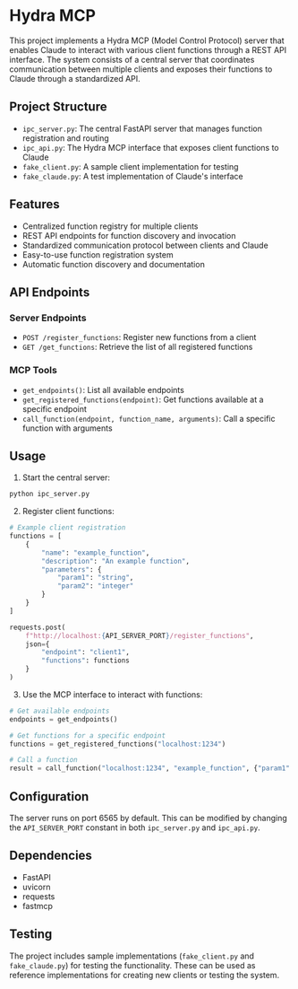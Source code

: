 # Hydra MCP

This project implements a Hydra MCP (Model Control Protocol) server that enables Claude to interact with various client functions through a REST API interface. The system consists of a central server that coordinates communication between multiple clients and exposes their functions to Claude through a standardized API.

## Project Structure

- `ipc_server.py`: The central FastAPI server that manages function registration and routing
- `ipc_api.py`: The Hydra MCP interface that exposes client functions to Claude
- `fake_client.py`: A sample client implementation for testing
- `fake_claude.py`: A test implementation of Claude's interface

## Features

- Centralized function registry for multiple clients
- REST API endpoints for function discovery and invocation
- Standardized communication protocol between clients and Claude
- Easy-to-use function registration system
- Automatic function discovery and documentation

## API Endpoints

### Server Endpoints

- `POST /register_functions`: Register new functions from a client
- `GET /get_functions`: Retrieve the list of all registered functions

### MCP Tools

- `get_endpoints()`: List all available endpoints
- `get_registered_functions(endpoint)`: Get functions available at a specific endpoint
- `call_function(endpoint, function_name, arguments)`: Call a specific function with arguments

## Usage

1. Start the central server:
```bash
python ipc_server.py
```

2. Register client functions:
```python
# Example client registration
functions = [
    {
        "name": "example_function",
        "description": "An example function",
        "parameters": {
            "param1": "string",
            "param2": "integer"
        }
    }
]

requests.post(
    f"http://localhost:{API_SERVER_PORT}/register_functions",
    json={
        "endpoint": "client1",
        "functions": functions
    }
)
```

3. Use the MCP interface to interact with functions:
```python
# Get available endpoints
endpoints = get_endpoints()

# Get functions for a specific endpoint
functions = get_registered_functions("localhost:1234")

# Call a function
result = call_function("localhost:1234", "example_function", {"param1": "value", "param2": 42})
```

## Configuration

The server runs on port 6565 by default. This can be modified by changing the `API_SERVER_PORT` constant in both `ipc_server.py` and `ipc_api.py`.

## Dependencies

- FastAPI
- uvicorn
- requests
- fastmcp

## Testing

The project includes sample implementations (`fake_client.py` and `fake_claude.py`) for testing the functionality. These can be used as reference implementations for creating new clients or testing the system.
